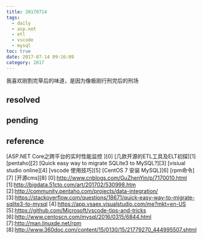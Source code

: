 ```yaml
---
title: 20170714
tags:
  - daily
  - asp.net
  - etl
  - vscode
  - mysql
toc: true
date: 2017-07-14 09:16:09
category: 2017
---
```

我喜欢刚割完草后的味道，是因为像极刚行刑完后的刑场
<!--more-->

## resolved

## pending

## reference


[ASP.NET Core之跨平台的实时性能监控 ][0]
[几款开源的ETL工具及ELT初探][1]
[pentaho][2]
[Quick easy way to migrate SQLite3 to MySQL?][3]
[visiual studio online][4]
[vscode 使用技巧][5]
[CentOS 7 安装 MySQL][6]
[rpm命令][7]
[开源cms][8]
[0]:http://www.cnblogs.com/GuZhenYin/p/7170010.html
[1]:http://bigdata.51cto.com/art/201702/530998.htm
[2]:http://community.pentaho.com/projects/data-integration/
[3]:https://stackoverflow.com/questions/18671/quick-easy-way-to-migrate-sqlite3-to-mysql
[4]:https://app.vsaex.visualstudio.com/me?mkt=en-US
[5]:https://github.com/Microsoft/vscode-tips-and-tricks
[6]:http://www.centoscn.com/mysql/2016/0315/6844.html
[7]:http://man.linuxde.net/rpm
[8]:http://www.360doc.com/content/15/0130/15/21779270_444995507.shtml